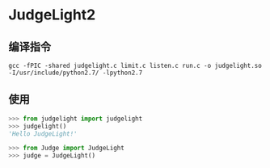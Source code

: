 # JudgeLight2

## 编译指令
```shell
gcc -fPIC -shared judgelight.c limit.c listen.c run.c -o judgelight.so -I/usr/include/python2.7/ -lpython2.7
```

## 使用
```python
>>> from judgelight import judgelight
>>> judgelight()
'Hello JudgeLight!'

>>> from Judge import JudgeLight
>>> judge = JudgeLight()
```